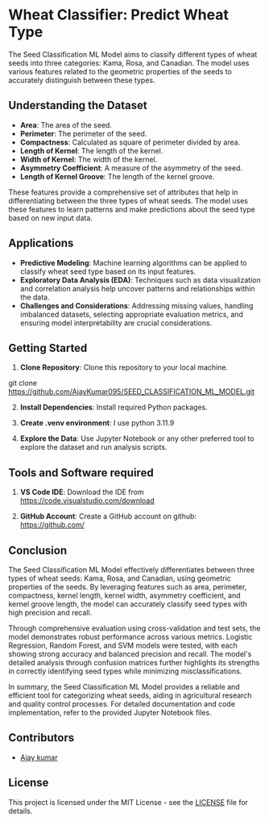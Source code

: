 # Wheat Classifier: Predict Wheat Type
The Seed Classification ML Model aims to classify different types of wheat seeds into three categories: Kama, Rosa, and Canadian. The model uses various features related to the geometric properties of the seeds to accurately distinguish between these types.

## Understanding the Dataset
- **Area**: The area of the seed.
- **Perimeter**: The perimeter of the seed.
- **Compactness**: Calculated as square of perimeter divided by area.
- **Length of Kernel**:  The length of the kernel.
- **Width of Kernel**: The width of the kernel.
- **Asymmetry Coefficient**: A measure of the asymmetry of the seed.
- **Length of Kernel Groove**: The length of the kernel groove.

These features provide a comprehensive set of attributes that help in differentiating between the three types of wheat seeds. The model uses these features to learn patterns and make predictions about the seed type based on new input data.

## Applications
- **Predictive Modeling**: Machine learning algorithms can be applied to classify wheat seed type based on its input features.
- **Exploratory Data Analysis (EDA)**: Techniques such as data visualization and correlation analysis help uncover patterns and relationships within the data.
- **Challenges and Considerations**: Addressing missing values, handling imbalanced datasets, selecting appropriate evaluation metrics, and ensuring model interpretability are crucial considerations.

## Getting Started
1. **Clone Repository**: Clone this repository to your local machine.

git clone https://github.com/AjayKumar095/SEED_CLASSIFICATION_ML_MODEL.git

2. **Install Dependencies**: Install required Python packages.
3. **Create .venv environment**: I use python 3.11.9

4. **Explore the Data**: Use Jupyter Notebook or any other preferred tool to explore the dataset and run analysis scripts.

## Tools and Software required
1. **VS Code IDE**: Download the IDE from https://code.visualstudio.com/download

2. **GitHub Account**: Create a GitHub account on github: https://github.com/



## Conclusion

The Seed Classification ML Model effectively differentiates between three types of wheat seeds: Kama, Rosa, and Canadian, using geometric properties of the seeds. By leveraging features such as area, perimeter, compactness, kernel length, kernel width, asymmetry coefficient, and kernel groove length, the model can accurately classify seed types with high precision and recall.

Through comprehensive evaluation using cross-validation and test sets, the model demonstrates robust performance across various metrics. Logistic Regression, Random Forest, and SVM models were tested, with each showing strong accuracy and balanced precision and recall. The model's detailed analysis through confusion matrices further highlights its strengths in correctly identifying seed types while minimizing misclassifications.

In summary, the Seed Classification ML Model provides a reliable and efficient tool for categorizing wheat seeds, aiding in agricultural research and quality control processes.
For detailed documentation and code implementation, refer to the provided Jupyter Notebook files.

## Contributors
- [Ajay kumar](https://github.com/AjayKumar095)


## License
This project is licensed under the MIT License - see the [LICENSE](LICENSE) file for details.

